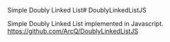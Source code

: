 Simple Doubly Linked List# DoublyLinkedListJS

Simple Doubly Linked List implemented in Javascript.
https://github.com/ArcQ/DoublyLinkedListJS

